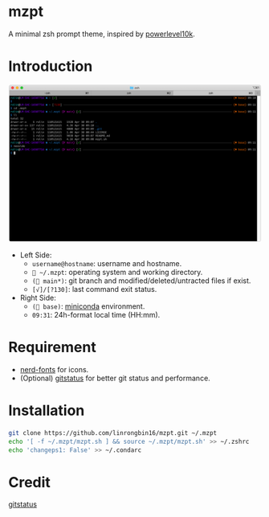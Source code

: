 # mzpt

A minimal zsh prompt theme, inspired by [powerlevel10k](https://github.com/romkatv/powerlevel10k).

# Introduction

![screenshot.png](https://raw.githubusercontent.com/linrongbin16/mzpt-screenshot/main/screenshot-basic3.png)

- Left Side:
  - `username@hostname`: username and hostname.
  - ` ~/.mzpt`: operating system and working directory.
  - `( main*)`: git branch and modified/deleted/untracted files if exist.
  - `[√]/[?130]`: last command exit status.
- Right Side:
  - `( base)`: [miniconda](https://docs.conda.io/en/latest/miniconda.html) environment.
  - `09:31`: 24h-format local time (HH:mm).

# Requirement

- [nerd-fonts](https://github.com/ryanoasis/nerd-fonts) for icons.
- (Optional) [gitstatus](https://github.com/romkatv/gitstatus) for better git status and performance.

# Installation

```bash
git clone https://github.com/linrongbin16/mzpt.git ~/.mzpt
echo '[ -f ~/.mzpt/mzpt.sh ] && source ~/.mzpt/mzpt.sh' >> ~/.zshrc
echo 'changeps1: False' >> ~/.condarc
```

# Credit

[gitstatus](https://github.com/romkatv/gitstatus)
